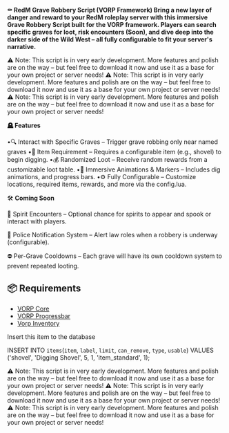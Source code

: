 **⚰️ RedM Grave Robbery Script (VORP Framework)
Bring a new layer of danger and reward to your RedM roleplay server with this immersive Grave Robbery Script built for the VORP framework. Players can search specific graves for loot, risk encounters (Soon), and dive deep into the darker side of the Wild West – all fully configurable to fit your server's narrative.**

⚠️ Note: This script is in very early development. More features and polish are on the way – but feel free to download it now and use it as a base for your own project or server needs!
⚠️ Note: This script is in very early development. More features and polish are on the way – but feel free to download it now and use it as a base for your own project or server needs!
⚠️ Note: This script is in very early development. More features and polish are on the way – but feel free to download it now and use it as a base for your own project or server needs!

**🪦 Features**

•🔍 Interact with Specific Graves – Trigger grave robbing only near named graves
•🧰 Item Requirement – Requires a configurable item (e.g., shovel) to begin digging.
•💰 Randomized Loot – Receive random rewards from a customizable loot table.
•🎨 Immersive Animations & Markers – Includes dig animations, and progress bars.
•⚙️ Fully Configurable – Customize locations, required items, rewards, and more via the config.lua.

🛠️ **Coming Soon**

👻 Spirit Encounters – Optional chance for spirits to appear and spook or interact with players.

👮 Police Notification System – Alert law roles when a robbery is underway (configurable).

⛔ Per-Grave Cooldowns – Each grave will have its own cooldown system to prevent repeated looting.

## 📦 Requirements

- [VORP Core](https://github.com/VORPCORE/VORP-Core)
- [VORP Progressbar](https://github.com/VORPCORE/vorp_progressbar)
- [Vorp Inventory](https://github.com/VORPCORE/vorp_inventory-lua)

Insert this item to the database

INSERT INTO `items`(`item`, `label`, `limit`, `can_remove`, `type`, `usable`) VALUES ('shovel', 'Digging Shovel', 5, 1, 'item_standard', 1);

⚠️ Note: This script is in very early development. More features and polish are on the way – but feel free to download it now and use it as a base for your own project or server needs!
⚠️ Note: This script is in very early development. More features and polish are on the way – but feel free to download it now and use it as a base for your own project or server needs!
⚠️ Note: This script is in very early development. More features and polish are on the way – but feel free to download it now and use it as a base for your own project or server needs!

